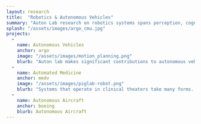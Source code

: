 ```yaml
---
layout: research
title:  "Robotics & Autonomous Vehicles"
summary: "Auton Lab research on robotics systems spans perception, cognition, and actuaion. Current application domains for robotics research include autonomous trama care robots as well as autonomous vehicles."
splash: "/assets/images/argo_cmu.jpg"
projects:
  - 
    name: Autonomous Vehicles
    anchor: argo
    image: "/assets/images/motion_planning.png"
    blurb: "Auton lab makes significant contributions to autonomous vehicle technology ranging from reinforcement learning for motion planning to developing systems to deploy the technology in the real world."
  -
    name: Automated Medicine
    anchor: medv
    image: "/assets/images/piglab-robot.png"
    blurb: "Systems that operate in clinical theaters take many forms. Our work ranges from technology that supports physical robots that perform needle insertion to devices that measure vitals of patients in intensive care and forecast future episodes that will require emergency care. We develop systems that perform closed loop control of medial procedures such as fluid resuscitation, and monitoring quality of data collected at the bedside and reliability of healthcare equipment."
  -
    name: Autonomous Aircraft
    anchor: boeing
    blurb: Autonomous Aircraft
---
```



<!-- Notes
Autonomous Vehicles
Swapnil's talk details https://www.ri.cmu.edu/event/msr-thesis-talk-swapnil-pande/
Jeff's work with Uber and Argo should be highlighted here, should we link to Argo too?

Medical Devices
Work with image segmentation to support needle insertion in TRACIR
Broad lab effort for vital sign measurement and alert adjudication
-->

